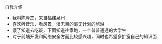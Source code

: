 自我介绍
- 我叫陈泽杰，来自福建泉州
- 喜欢听音乐，看风景，漫无目的毫无计划的旅游
- 饿了知道去吃饭，下雨知道往家跑，一个普普通通的大学生
- 对于前端开发和网络安全方面比较感兴趣，同时也希望多扩宽自己的知识面
<!--
**czejie/czejie** is a ✨ _special_ ✨ repository because its `README.md` (this file) appears on your GitHub profile.

Here are some ideas to get you started:

- 🔭 I’m currently working on ...
- 🌱 I’m currently learning ...
- 👯 I’m looking to collaborate on ...
- 🤔 I’m looking for help with ...
- 💬 Ask me about ...
- 📫 How to reach me: ...
- 😄 Pronouns: ...
- ⚡ Fun fact: ...
-->
